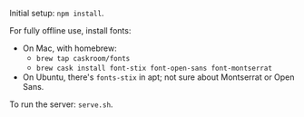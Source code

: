 Initial setup: `npm install`.

For fully offline use, install fonts:
 - On Mac, with homebrew:
   - `brew tap caskroom/fonts`
   - `brew cask install font-stix font-open-sans font-montserrat`
 - On Ubuntu, there's `fonts-stix` in apt; not sure about Montserrat or Open Sans.

To run the server: `serve.sh`.
